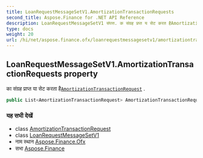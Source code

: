 ```yaml
---
title: LoanRequestMessageSetV1.AmortizationTransactionRequests
second_title: Aspose.Finance for .NET API Reference
description: LoanRequestMessageSetV1 संपत्त. क संग्रह प्रप्त य सेट करत हैAmortizationTransactionRequest .
type: docs
weight: 20
url: /hi/net/aspose.finance.ofx/loanrequestmessagesetv1/amortizationtransactionrequests/
---
```

## LoanRequestMessageSetV1.AmortizationTransactionRequests property

का संग्रह प्राप्त या सेट करता है[`AmortizationTransactionRequest`](../../../aspose.finance.ofx.loan/amortizationtransactionrequest/) .

```csharp
public List<AmortizationTransactionRequest> AmortizationTransactionRequests { get; set; }
```

### यह सभी देखें

* class [AmortizationTransactionRequest](../../../aspose.finance.ofx.loan/amortizationtransactionrequest/)
* class [LoanRequestMessageSetV1](../)
* नाम स्थान [Aspose.Finance.Ofx](../../loanrequestmessagesetv1/)
* सभा [Aspose.Finance](../../../)


